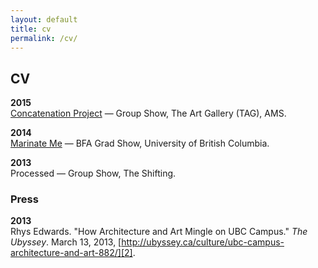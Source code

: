 ```yaml
---
layout: default
title: cv
permalink: /cv/
---
```



## CV

**2015** <br />
[Concatenation Project][3] — Group Show, The Art Gallery (TAG), AMS.

**2014** <br />
[Marinate Me][1] — BFA Grad Show, University of British Columbia.

**2013** <br />
Processed — Group Show, The Shifting.

### Press

**2013** <br />
Rhys Edwards. "How Architecture and Art Mingle on UBC Campus." *The Ubyssey*. March 13, 2013, [http://ubyssey.ca/culture/ubc-campus-architecture-and-art-882/][2].


[1]:http://gallery.ahva.ubc.ca/2014/04/04/marinate-me-ubc-2014-bfaba-visual-art-graduating-exhibition/        "AHVA Department Website"
[2]:http://ubyssey.ca/culture/ubc-campus-architecture-and-art-882/        "ubyssey.ca"
[3]:http://www.concatenationproject.com/about/ "Concatenation Project"
